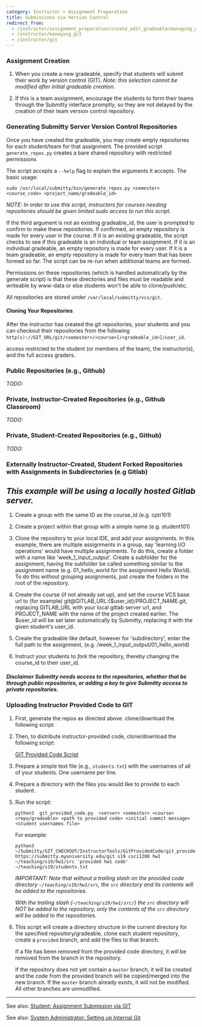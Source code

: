 ```yaml
---
category: Instructor > Assignment Preparation
title: Submissions via Version Control
redirect_from:
  - /instructor/assignment_preparation/create_edit_gradeable/managing_git
  - /instructor/managing_git
  - /instructor/git
---
```



### Assignment Creation

1. When you create a new gradeable, specify that students will submit
their work by version control (GIT).  _Note: this selection cannot be
modified after initial gradeable creation._

2. If this is a team assignment, encourage the students to form their teams through the Submitty interface promptly, so they are not delayed by the creation of their team version control repository.


### Generating Submitty Server Version Control Repositories

Once you have created the gradeable, you may create empty repositories
for each student/team for that assignment.  The provided script
`generate_repos.py` creates a bare shared repository with restricted
permissions

The script accepts a `--help` flag to explain the arguments it
accepts. The basic usage:

```
sudo /usr/local/submitty/bin/generate_repos.py <semester> <course_code> <project_name/gradeable_id>
```

_NOTE: In order to use this script, instructors for courses needing
repositories should be given limited sudo access to run this script._

If the third argument is not an existing gradeable_id, the user is
prompted to confirm to make these repositories.  If confirmed, an
empty repository is made for every user in the course.  If it is an
existing gradeable, the script checks to see if this gradeable is an
individual or team assignment.  If it is an individual gradeable, an
empty repository is made for every user.  If it is a team gradeable,
an empty repository is made for every team that has been formed so
far.  The script can be re-run when additional teams are formed.

Permissions on these repositories (which is handled automatically by
the generate script) is that these directories and files must be
readable and writeable by www-data or else students won't be able to
clone/push/etc.

All repositories are stored under `/var/local/submitty/vcs/git`.

#### Cloning Your Repositories

After the instructor has created the git repositories, your students and you can checkout their repositories from
the following `http(s)://GIT_URL/git/<semester>/<course>[/<gradeable_id>]/user_id`.

access restricted to the student (or members of the
team), the instructor(s), and the full access graders.




### Public Repositories (e.g., Github)

_TODO:_


### Private, Instructor-Created Repositories (e.g., Github Classroom)

_TODO:_


### Private, Student-Created Repositories (e.g., Github)

_TODO:_


### Externally Instructor-Created, Student Forked Repositories with Assignments in Subdirectories (e.g Gitlab)

## _This example will be using a locally hosted Gitlab server._

1. Create a group with the same ID as the course_id (e.g. cptr101)

2. Create a project within that group with a simple name (e.g. student101)

3. Clone the repository to your local IDE, and add your assignments. In this example, there are 
   multiple assignments in a group, say 'learning I/O operations' would have multiple assignments. 
   To do this, create a folder with a name like 'week_1_input_output'. Create a subfolder for the assignment, having the subfolder be called something
   similar to the assignment name (e.g. 01_hello_world for the assignment Hello World). To do this without grouping assignments, just create the folders in the root of the 
   repository. 

4. Create the course (if not already set up), and set the course VCS base url to (for example) git@GITLAB_URL:{$user_id}/PROJECT_NAME.git, replacing GITLAB_URL with your local 
   gitlab server url, and PROJECT_NAME with the name of the project created earlier. The $user_id will be set later automatically by Submitty, replacing it with the given student's user_id. 

5. Create the gradeable like default, however for 'subdirectory', enter the full path to the assignment, (e.g. /week_1_input_output/01_hello_world)

6. Instruct your students to _fork_ the repository, thereby changing the course_id to their user_id. 


##### _Disclaimer_ Submitty needs access to the repositories, whether that be through public repositories, or adding a key to give Submitty access to private repositories. 
### Uploading Instructor Provided Code to GIT


1. First, generate the repos as directed above.
   clone/download the following script:

2. Then, to distribute instructor-provided code, clone/download the following script:

   [GIT Provided Code Script](https://github.com/Submitty/InstructorTools/blob/master/GitProvidedCode/git_provided_code.py)


3. Prepare a simple text file (e.g., `students.txt`) with the
   usernames of all of your students.  One username per line.


4. Prepare a directory with the files you would like to provide to
   each student.


5. Run the script:

   ```
   python3  git_provided_code.py  <server> <semester> <course> <repo/gradeable> <path to provided code> <initial commit message> <student usernames file>
   ```

   For example:

   ```
   python3  ~/Submitty/GIT_CHECKOUT/InstructorTools/GitProvidedCode/git_provided_code.py  https://submitty.myuniversity.edu/git s19 csci1200 hw1 ~/teaching/s19/hw1/src 'provided hw1 code' ~/teaching/s19/students.txt
   ```

   _IMPORTANT: Note that without a trailing slash on the provided code
   directory `~/teaching/s19/hw1/src`, the `src` directory and its
   contents will be added to the repositories._

   _With the trailing slash (`~/teaching/s19/hw1/src/`) the `src`
   directory will NOT be added to the repository, only the contents of
   the `src` directory will be added to the repositories._


6. This script will create a directory structure in the current
   directory for the specified repository/gradeable, clone each
   student repository, create a `provided` branch, and add the files
   to that branch.

   If a file has been removed from the provided code directory, it
   will be removed from the branch in the repository.

   If the repository does not yet contain a `master` branch, it will
   be created and the code from the provided branch will be
   copied/merged into the new branch.  If the `master` branch already
   exists, it will not be modified.  All other branches are unmodified.



---


See also:  [Student: Assignment Submission via GIT](/student/git_submission)

See also:  [System Administrator: Setting up Internal Git](/sysadmin/git)
